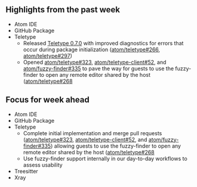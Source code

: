 ## Highlights from the past week

- Atom IDE
- GitHub Package
- Teletype
    - Released [Teletype 0.7.0](https://github.com/atom/teletype/releases/tag/v0.7.0) with improved diagnostics for errors that occur during package initialization ([atom/teletype#266](https://github.com/atom/teletype/issues/266), [atom/teletype#297](https://github.com/atom/teletype/issues/297))
    - Opened [atom/teletype#323](https://github.com/atom/teletype/pull/323), [atom/teletype-client#52](https://github.com/atom/teletype-client/pull/52), and [atom/fuzzy-finder#335](https://github.com/atom/fuzzy-finder/pull/335) to pave the way for guests to use the fuzzy-finder to open any remote editor shared by the host ([atom/teletype#268](https://github.com/atom/teletype/issues/268)

## Focus for week ahead

- Atom IDE
- GitHub Package
- Teletype
    - Complete initial implementation and merge pull requests ([atom/teletype#323](https://github.com/atom/teletype/pull/323), [atom/teletype-client#52](https://github.com/atom/teletype-client/pull/52), and [atom/fuzzy-finder#335](https://github.com/atom/fuzzy-finder/pull/335)) allowing guests to use the fuzzy-finder to open any remote editor shared by the host ([atom/teletype#268](https://github.com/atom/teletype/issues/268)
    - Use fuzzy-finder support internally in our day-to-day workflows to assess usability
- Treesitter
- Xray
